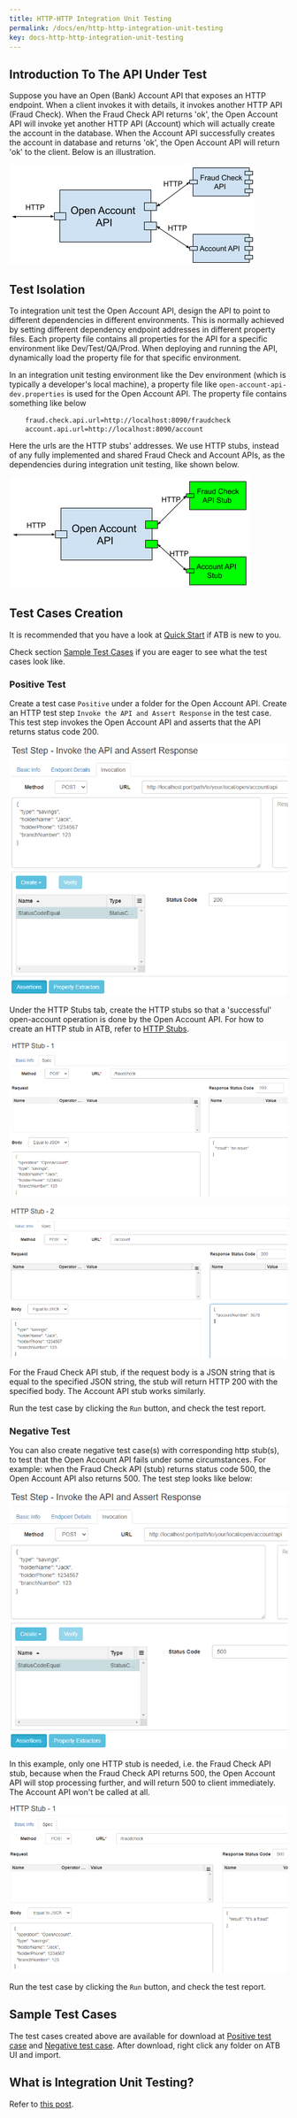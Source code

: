 ```yaml
---
title: HTTP-HTTP Integration Unit Testing
permalink: /docs/en/http-http-integration-unit-testing
key: docs-http-http-integration-unit-testing
---
```

## Introduction To The API Under Test
Suppose you have an Open (Bank) Account API that exposes an HTTP endpoint. When a client invokes it with details, it invokes another HTTP API (Fraud Check). When the Fraud Check API returns 'ok', the Open Account API will invoke yet another HTTP API (Account) which will actually create the account in the database. When the Account API successfully creates the account in database and returns 'ok', the Open Account API will return 'ok' to the client. Below is an illustration.

![Open Account API](../../screenshots/http-http/open-account-api.png)

## Test Isolation
To integration unit test the Open Account API, design the API to point to different dependencies in different environments. This is normally achieved by setting different dependency endpoint addresses in different property files. Each property file contains all properties for the API for a specific environment like Dev/Test/QA/Prod. When deploying and running the API, dynamically load the property file for that specific environment.

In an integration unit testing environment like the Dev environment (which is typically a developer's local machine), a property file like `open-account-api-dev.properties` is used for the Open Account API. The property file contains something like below
~~~
    fraud.check.api.url=http://localhost:8090/fraudcheck
    account.api.url=http://localhost:8090/account
~~~ 
Here the urls are the HTTP stubs' addresses. We use HTTP stubs, instead of any fully implemented and shared Fraud Check and Account APIs, as the dependencies during integration unit testing, like shown below.

![Open Account API Test Isolation](../../screenshots/http-http/open-account-api-test-isolation.png)

## Test Cases Creation
It is recommended that you have a look at [Quick Start](/docs/en/quick-start) if ATB is new to you.

Check section [Sample Test Cases](#sample-test-cases) if you are eager to see what the test cases look like.

### Positive Test
Create a test case `Positive` under a folder for the Open Account API. Create an HTTP test step `Invoke the API and Assert Response` in the test case. This test step invokes the Open Account API and asserts that the API returns status code 200.

![Positive - Test Step](../../screenshots/http-http/positive-test-step.png)

Under the HTTP Stubs tab, create the HTTP stubs so that a 'successful' open-account operation is done by the Open Account API. For how to create an HTTP stub in ATB, refer to [HTTP Stubs](/docs/en/http-stubs).

![Positive - Fraud Check API Stub](../../screenshots/http-http/positive-fraud-check-api-stub.png)

![Positive - Account API Stub](../../screenshots/http-http/positive-account-api-stub.png)

For the Fraud Check API stub, if the request body is a JSON string that is equal to the specified JSON string, the stub will return HTTP 200 with the specified body. The Account API stub works similarly.

Run the test case by clicking the `Run` button, and check the test report.

### Negative Test
You can also create negative test case(s) with corresponding http stub(s), to test that the Open Account API fails under some circumstances. For example: when the Fraud Check API (stub) returns status code 500, the Open Account API also returns 500. The test step looks like below:

![Negative - Test Step](../../screenshots/http-http/negative-test-step.png)

In this example, only one HTTP stub is needed, i.e. the Fraud Check API stub, because when the Fraud Check API returns 500, the Open Account API will stop processing further, and will return 500 to client immediately. The Account API won't be called at all.

![Negative - Fraud Check API Stub](../../screenshots/http-http/negative-fraud-check-api-stub.png)

Run the test case by clicking the `Run` button, and check the test report.

## Sample Test Cases
The test cases created above are available for download at <a href="../../sample-testcases/http-http/Positive.json" download>Positive test case</a> and <a href="../../sample-testcases/http-http/Negative.json" download>Negative test case</a>. After download, right click any folder on ATB UI and import.

## What is Integration Unit Testing?
Refer to [this post](https://medium.com/@zhengwang666/integration-unit-testing-683fbf995c43).
